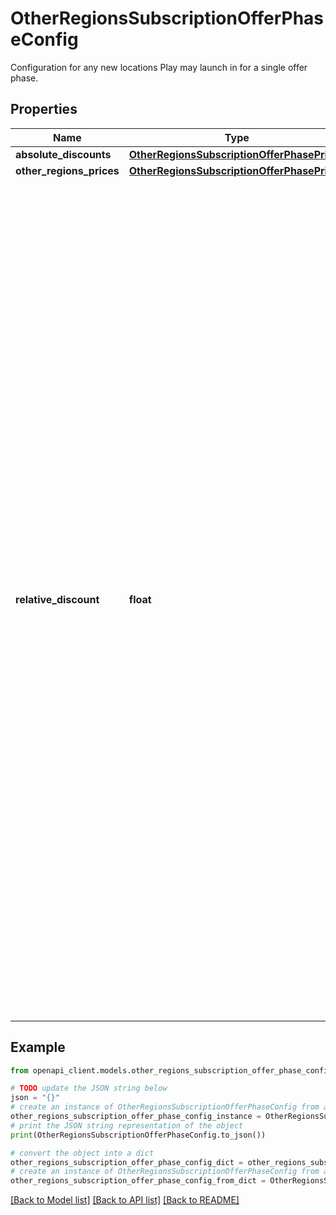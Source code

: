 # OtherRegionsSubscriptionOfferPhaseConfig

Configuration for any new locations Play may launch in for a single offer phase.

## Properties

Name | Type | Description | Notes
------------ | ------------- | ------------- | -------------
**absolute_discounts** | [**OtherRegionsSubscriptionOfferPhasePrices**](OtherRegionsSubscriptionOfferPhasePrices.md) |  | [optional] 
**other_regions_prices** | [**OtherRegionsSubscriptionOfferPhasePrices**](OtherRegionsSubscriptionOfferPhasePrices.md) |  | [optional] 
**relative_discount** | **float** | The fraction of the base plan price prorated over the phase duration that the user pays for this offer phase. For example, if the base plan price for this region is $12 for a period of 1 year, then a 50% discount for a phase of a duration of 3 months would correspond to a price of $1.50. The discount must be specified as a fraction strictly larger than 0 and strictly smaller than 1. The resulting price will be rounded to the nearest billable unit (e.g. cents for USD). The relative discount is considered invalid if the discounted price ends up being smaller than the minimum price allowed in any new locations Play may launch in. | [optional] 

## Example

```python
from openapi_client.models.other_regions_subscription_offer_phase_config import OtherRegionsSubscriptionOfferPhaseConfig

# TODO update the JSON string below
json = "{}"
# create an instance of OtherRegionsSubscriptionOfferPhaseConfig from a JSON string
other_regions_subscription_offer_phase_config_instance = OtherRegionsSubscriptionOfferPhaseConfig.from_json(json)
# print the JSON string representation of the object
print(OtherRegionsSubscriptionOfferPhaseConfig.to_json())

# convert the object into a dict
other_regions_subscription_offer_phase_config_dict = other_regions_subscription_offer_phase_config_instance.to_dict()
# create an instance of OtherRegionsSubscriptionOfferPhaseConfig from a dict
other_regions_subscription_offer_phase_config_from_dict = OtherRegionsSubscriptionOfferPhaseConfig.from_dict(other_regions_subscription_offer_phase_config_dict)
```
[[Back to Model list]](../README.md#documentation-for-models) [[Back to API list]](../README.md#documentation-for-api-endpoints) [[Back to README]](../README.md)



